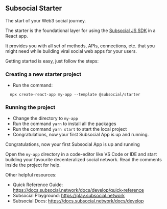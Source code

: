 ## Subsocial Starter

The start of your Web3 social journey. 

The starter is the foundational layer for using the [Subsocial JS SDK](https://github.com/dappforce/subsocial-js) in a React app.  

It provides you with all set of methods, APIs, connections, etc. that you might need while building viral social web apps for your users. 

Getting started is easy, just follow the steps:

### Creating a new starter project
- Run the command: 
```tsx
  npx create-react-app my-app --template @subsocial/starter
```

### Running the project
- Change the directory to `my-app` 
- Run the command `yarn` to install all the packages
- Run the command `yarn start` to start the local project
- Congratulations, now your first Subsocial App is up and running.

Congratulations, now your first Subsocial App is up and running

Open the `my-app` directory in a code-editor like VS Code or IDE and start building your favourite decenteralized social network. 
Read the comments inside the project for help.

Other helpful resources:

- Quick Reference Guide: https://docs.subsocial.network/docs/develop/quick-reference
- Subsocial Playground:  https://play.subsocial.network
- Subsocial Docs: https://docs.subsocial.network/docs/develop
